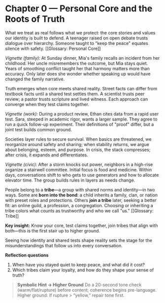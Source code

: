 # Chapter 0 — Personal Core and the Roots of Truth

What we treat as real follows what we protect: the core stories and values our identity is built to defend. A teenager raised on open debate trusts dialogue over hierarchy. Someone taught to "keep the peace" equates silence with safety. [[Glossary: Personal Core]]

*Vignette (family):* At Sunday dinner, Mia's family recalls an incident from her childhood. Her uncle misremembers the outcome, but Mia stays quiet. Years of smoothing conflict taught her that harmony matters more than accuracy. Only later does she wonder whether speaking up would have changed the family narrative.

Truth emerges when core meets shared reality. Street facts can differ from textbook facts until a shared test settles them. A scientist trusts peer review; a pastor trusts scripture and lived witness. Each approach can converge when they test claims together.

*Vignette (work):* During a product review, Ethan cites data from a rapid user test. Sara, steeped in academic rigor, wants a larger sample. They agree to run a quick follow-up experiment. Their definitions of "proof" differ, but a joint test builds common ground.

Societies layer rules to secure survival. When basics are threatened, we reorganize around safety and sharing; when stability returns, we argue about belonging, esteem, and purpose. In crisis, the stack compresses; after crisis, it expands and differentiates.

*Vignette (civic):* After a storm knocks out power, neighbors in a high-rise organize a stairwell committee. Initial focus is food and medicine. Within days, conversations shift to who gets to use generators and how to allocate elevator time. The group builds rules in layers as needs change.

People belong to a **tribe**—a group with shared norms and identity—in two ways. Some are **born into the bond**: a child inherits a family, clan, or nation with preset roles and protections. Others **join a tribe** later, seeking a better fit: an online guild, a profession, a congregation. Choosing or inheriting a tribe colors what counts as trustworthy and who we call "us." [[Glossary: Tribe]]

**Key insight:** Know your core, test claims together, join tribes that align with both—this is the first stair up to higher ground.

Seeing how identity and shared tests shape reality sets the stage for the misunderstandings that follow us into every conversation.

**Reflection questions**
1. When have you stayed quiet to keep peace, and what did it cost?
2. Which tribes claim your loyalty, and how do they shape your sense of truth?

> **Symbolic Hint → Higher Ground**
> Do a 20-second tone check (warm/flat/rupture) before content; coherence begins pre-language.
> Higher ground: If rupture > “yellow,” repair tone first.
